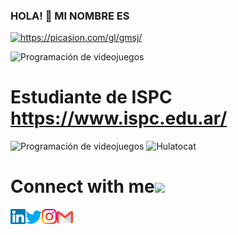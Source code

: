 ### HOLA! 👋   MI NOMBRE ES
<a href="https://picasion.com/gl/gmsj/"><img src="https://i.picasion.com/gl/92/gmsj.gif" width="405" height="33" border="0" alt="https://picasion.com/gl/gmsj/" /></a>

<img class="alignnone size-full wp-image-8007 entered lazyloaded" src="https://octodex.github.com/images/mona-the-rivetertocat.png" alt="Programación de videojuegos" width="200" height="230" data-lazy-src="[https://experienciajoven.com/wp-content/uploads/2020/11/programacion_gamer_001.gif](https://octodex.github.com/images/mona-the-rivetertocat.png)" data-ll-status="loaded">


# Estudiante de ISPC https://www.ispc.edu.ar/

<img class="alignnone size-full wp-image-8007 entered lazyloaded" src="https://experienciajoven.com/wp-content/uploads/2020/11/programacion_gamer_001.gif" alt="Programación de videojuegos" width="700" height="330" data-lazy-src="https://experienciajoven.com/wp-content/uploads/2020/11/programacion_gamer_001.gif" data-ll-status="loaded">

<img class="d-block width-fit height-auto rounded-1" src="/images/hula_loop_octodex03.gif" data-src="/images/hula_loop_octodex03.gif" data-srcset="/images/hula_loop_octodex03.gif 1x" alt="Hulatocat" width="300" height="400" srcset="/images/hula_loop_octodex03.gif 1x">


# Connect with me<img src="[https://github.com/SatYu26/SatYu26/blob/master/Assets/Handshake.gif](https://github.com/RosanaQ)" height="32px">

  <a href="https://www.linkedin.com/in/satyam-goyal26/">
    <img align="left" alt="Satyam Goyal | Linkedin" width="24px" src="https://github.com/SatYu26/SatYu26/blob/master/Assets/Linkedin.svg" />
  </a> &nbsp;&nbsp;
  <a href="https://twitter.com/SatYug26">
    <img align="left" alt="Satyam Goyal | Twitter" width="26px" src="https://github.com/SatYu26/SatYu26/blob/master/Assets/Twitter.svg" />
  </a> &nbsp;&nbsp;
  <a href="https://www.instagram.com/satyu.26/">
    <img align="left" alt="Satyam Goyal | Instagram" width="24px" src="https://github.com/SatYu26/SatYu26/blob/master/Assets/Instagram.svg" />
  </a> &nbsp;&nbsp;
  <a href="mailto:goyalsatyam8@gmail.com">
    <img align="left" alt="Satyam Goyal | Gmail" width="26px" src="https://github.com/SatYu26/SatYu26/blob/master/Assets/Gmail.svg" />
  </a>
